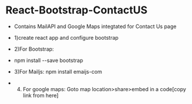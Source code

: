 # React-Bootstrap-ContactUS
* Contains MailAPI and Google Maps integtated for Contact Us page
* 1)create react app and configure bootstrap
* 2)For Bootstrap:
* npm install --save bootstrap

* 3)For Mailjs:
npm install emaijs-com 
* 4) For google maps: Goto map location>share>embed in a code[copy link from here]
